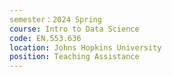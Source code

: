 ```yaml
---
semester：2024 Spring
course: Intro to Data Science
code: EN.553.636
location: Johns Hopkins University
position: Teaching Assistance
---
```

